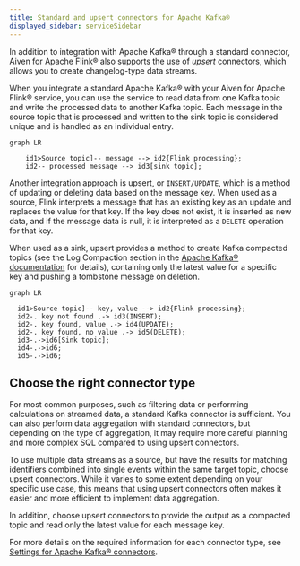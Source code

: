 ```yaml
---
title: Standard and upsert connectors for Apache Kafka®
displayed_sidebar: serviceSidebar
---
```


In addition to integration with Apache Kafka® through a standard connector, Aiven for Apache Flink® also supports the use of *upsert* connectors, which allows you to create changelog-type data streams.

When you integrate a standard Apache Kafka® with your Aiven for Apache
Flink® service, you can use the service to read data from one Kafka
topic and write the processed data to another Kafka topic. Each message
in the source topic that is processed and written to the sink topic is
considered unique and is handled as an individual entry.

```mermaid
graph LR

    id1>Source topic]-- message --> id2{Flink processing};
    id2-- processed message --> id3[sink topic];
```

Another integration approach is upsert, or `INSERT/UPDATE`, which is a
method of updating or deleting data based on the message key. When used
as a source, Flink interprets a message that has an existing key as an
update and replaces the value for that key. If the key does not exist,
it is inserted as new data, and if the message data is null, it is
interpreted as a `DELETE` operation for that key.

When used as a sink, upsert provides a method to create Kafka compacted
topics (see the Log Compaction section in the [Apache Kafka®
documentation](https://kafka.apache.org/documentation/) for details),
containing only the latest value for a specific key and pushing a
tombstone message on deletion.

```mermaid
graph LR

  id1>Source topic]-- key, value --> id2{Flink processing};
  id2-. key not found .-> id3(INSERT);
  id2-. key found, value .-> id4(UPDATE);
  id2-. key found, no value .-> id5(DELETE);
  id3-.->id6[Sink topic];
  id4-.->id6;
  id5-.->id6;
```

## Choose the right connector type

For most common purposes, such as filtering data or performing
calculations on streamed data, a standard Kafka connector is sufficient.
You can also perform data aggregation with standard connectors, but
depending on the type of aggregation, it may require more careful
planning and more complex SQL compared to using upsert connectors.

To use multiple data streams as a source, but have the
results for matching identifiers combined into single events within the
same target topic, choose upsert connectors. While it varies to some
extent depending on your specific use case, this means that using upsert
connectors often makes it easier and more efficient to implement data
aggregation.

In addition, choose upsert connectors to provide the output
as a compacted topic and read only the latest value for each message
key.

For more details on the required information for each connector type,
see [Settings for Apache Kafka® connectors](/docs/products/flink/concepts/kafka-connector-requirements).
